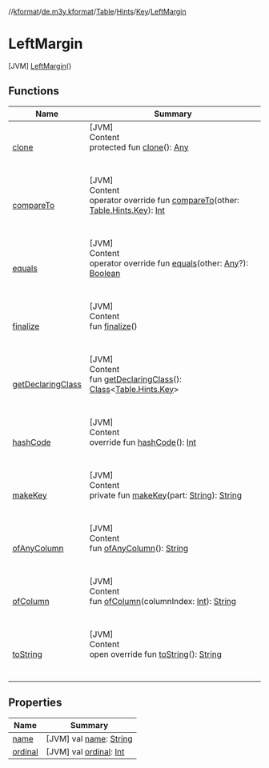 //[kformat](../../../../../index.md)/[de.m3y.kformat](../../../../index.md)/[Table](../../../index.md)/[Hints](../../index.md)/[Key](../index.md)/[LeftMargin](index.md)



# LeftMargin  
 [JVM] [LeftMargin](index.md)()  
   


## Functions  
  
|  Name|  Summary| 
|---|---|
| <a name="kotlin/Enum/clone/#/PointingToDeclaration/"></a>[clone](../-prefix/index.md#%5Bkotlin%2FEnum%2Fclone%2F%23%2FPointingToDeclaration%2F%5D%2FFunctions%2F-1268829873)| <a name="kotlin/Enum/clone/#/PointingToDeclaration/"></a>[JVM]  <br>Content  <br>protected fun [clone](../-prefix/index.md#%5Bkotlin%2FEnum%2Fclone%2F%23%2FPointingToDeclaration%2F%5D%2FFunctions%2F-1268829873)(): [Any](https://kotlinlang.org/api/latest/jvm/stdlib/kotlin/-any/index.html)  <br><br><br>
| <a name="kotlin/Enum/compareTo/#de.m3y.kformat.Table.Hints.Key/PointingToDeclaration/"></a>[compareTo](../-prefix/index.md#%5Bkotlin%2FEnum%2FcompareTo%2F%23de.m3y.kformat.Table.Hints.Key%2FPointingToDeclaration%2F%5D%2FFunctions%2F-1268829873)| <a name="kotlin/Enum/compareTo/#de.m3y.kformat.Table.Hints.Key/PointingToDeclaration/"></a>[JVM]  <br>Content  <br>operator override fun [compareTo](../-prefix/index.md#%5Bkotlin%2FEnum%2FcompareTo%2F%23de.m3y.kformat.Table.Hints.Key%2FPointingToDeclaration%2F%5D%2FFunctions%2F-1268829873)(other: [Table.Hints.Key](../index.md)): [Int](https://kotlinlang.org/api/latest/jvm/stdlib/kotlin/-int/index.html)  <br><br><br>
| <a name="kotlin/Enum/equals/#kotlin.Any?/PointingToDeclaration/"></a>[equals](../-prefix/index.md#%5Bkotlin%2FEnum%2Fequals%2F%23kotlin.Any%3F%2FPointingToDeclaration%2F%5D%2FFunctions%2F-1268829873)| <a name="kotlin/Enum/equals/#kotlin.Any?/PointingToDeclaration/"></a>[JVM]  <br>Content  <br>operator override fun [equals](../-prefix/index.md#%5Bkotlin%2FEnum%2Fequals%2F%23kotlin.Any%3F%2FPointingToDeclaration%2F%5D%2FFunctions%2F-1268829873)(other: [Any](https://kotlinlang.org/api/latest/jvm/stdlib/kotlin/-any/index.html)?): [Boolean](https://kotlinlang.org/api/latest/jvm/stdlib/kotlin/-boolean/index.html)  <br><br><br>
| <a name="kotlin/Enum/finalize/#/PointingToDeclaration/"></a>[finalize](../-prefix/index.md#%5Bkotlin%2FEnum%2Ffinalize%2F%23%2FPointingToDeclaration%2F%5D%2FFunctions%2F-1268829873)| <a name="kotlin/Enum/finalize/#/PointingToDeclaration/"></a>[JVM]  <br>Content  <br>fun [finalize](../-prefix/index.md#%5Bkotlin%2FEnum%2Ffinalize%2F%23%2FPointingToDeclaration%2F%5D%2FFunctions%2F-1268829873)()  <br><br><br>
| <a name="kotlin/Enum/getDeclaringClass/#/PointingToDeclaration/"></a>[getDeclaringClass](../-prefix/index.md#%5Bkotlin%2FEnum%2FgetDeclaringClass%2F%23%2FPointingToDeclaration%2F%5D%2FFunctions%2F-1268829873)| <a name="kotlin/Enum/getDeclaringClass/#/PointingToDeclaration/"></a>[JVM]  <br>Content  <br>fun [getDeclaringClass](../-prefix/index.md#%5Bkotlin%2FEnum%2FgetDeclaringClass%2F%23%2FPointingToDeclaration%2F%5D%2FFunctions%2F-1268829873)(): [Class](https://docs.oracle.com/javase/8/docs/api/java/lang/Class.html)<[Table.Hints.Key](../index.md)>  <br><br><br>
| <a name="kotlin/Enum/hashCode/#/PointingToDeclaration/"></a>[hashCode](../-prefix/index.md#%5Bkotlin%2FEnum%2FhashCode%2F%23%2FPointingToDeclaration%2F%5D%2FFunctions%2F-1268829873)| <a name="kotlin/Enum/hashCode/#/PointingToDeclaration/"></a>[JVM]  <br>Content  <br>override fun [hashCode](../-prefix/index.md#%5Bkotlin%2FEnum%2FhashCode%2F%23%2FPointingToDeclaration%2F%5D%2FFunctions%2F-1268829873)(): [Int](https://kotlinlang.org/api/latest/jvm/stdlib/kotlin/-int/index.html)  <br><br><br>
| <a name="de.m3y.kformat/Table.Hints.Key/makeKey/#kotlin.String/PointingToDeclaration/"></a>[makeKey](../-prefix/index.md#%5Bde.m3y.kformat%2FTable.Hints.Key%2FmakeKey%2F%23kotlin.String%2FPointingToDeclaration%2F%5D%2FFunctions%2F-1268829873)| <a name="de.m3y.kformat/Table.Hints.Key/makeKey/#kotlin.String/PointingToDeclaration/"></a>[JVM]  <br>Content  <br>private fun [makeKey](../-prefix/index.md#%5Bde.m3y.kformat%2FTable.Hints.Key%2FmakeKey%2F%23kotlin.String%2FPointingToDeclaration%2F%5D%2FFunctions%2F-1268829873)(part: [String](https://kotlinlang.org/api/latest/jvm/stdlib/kotlin/-string/index.html)): [String](https://kotlinlang.org/api/latest/jvm/stdlib/kotlin/-string/index.html)  <br><br><br>
| <a name="de.m3y.kformat/Table.Hints.Key/ofAnyColumn/#/PointingToDeclaration/"></a>[ofAnyColumn](../of-any-column.md)| <a name="de.m3y.kformat/Table.Hints.Key/ofAnyColumn/#/PointingToDeclaration/"></a>[JVM]  <br>Content  <br>fun [ofAnyColumn](../of-any-column.md)(): [String](https://kotlinlang.org/api/latest/jvm/stdlib/kotlin/-string/index.html)  <br><br><br>
| <a name="de.m3y.kformat/Table.Hints.Key/ofColumn/#kotlin.Int/PointingToDeclaration/"></a>[ofColumn](../of-column.md)| <a name="de.m3y.kformat/Table.Hints.Key/ofColumn/#kotlin.Int/PointingToDeclaration/"></a>[JVM]  <br>Content  <br>fun [ofColumn](../of-column.md)(columnIndex: [Int](https://kotlinlang.org/api/latest/jvm/stdlib/kotlin/-int/index.html)): [String](https://kotlinlang.org/api/latest/jvm/stdlib/kotlin/-string/index.html)  <br><br><br>
| <a name="kotlin/Enum/toString/#/PointingToDeclaration/"></a>[toString](../-prefix/index.md#%5Bkotlin%2FEnum%2FtoString%2F%23%2FPointingToDeclaration%2F%5D%2FFunctions%2F-1268829873)| <a name="kotlin/Enum/toString/#/PointingToDeclaration/"></a>[JVM]  <br>Content  <br>open override fun [toString](../-prefix/index.md#%5Bkotlin%2FEnum%2FtoString%2F%23%2FPointingToDeclaration%2F%5D%2FFunctions%2F-1268829873)(): [String](https://kotlinlang.org/api/latest/jvm/stdlib/kotlin/-string/index.html)  <br><br><br>


## Properties  
  
|  Name|  Summary| 
|---|---|
| <a name="de.m3y.kformat/Table.Hints.Key.LeftMargin/name/#/PointingToDeclaration/"></a>[name](name.md)| <a name="de.m3y.kformat/Table.Hints.Key.LeftMargin/name/#/PointingToDeclaration/"></a> [JVM] val [name](name.md): [String](https://kotlinlang.org/api/latest/jvm/stdlib/kotlin/-string/index.html)   <br>
| <a name="de.m3y.kformat/Table.Hints.Key.LeftMargin/ordinal/#/PointingToDeclaration/"></a>[ordinal](ordinal.md)| <a name="de.m3y.kformat/Table.Hints.Key.LeftMargin/ordinal/#/PointingToDeclaration/"></a> [JVM] val [ordinal](ordinal.md): [Int](https://kotlinlang.org/api/latest/jvm/stdlib/kotlin/-int/index.html)   <br>

